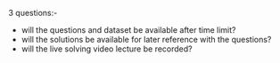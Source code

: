 3 questions:-
  * will the questions and dataset be available after time limit?
  * will the solutions be available for later reference with the questions?
  * will the live solving video lecture be recorded?